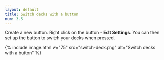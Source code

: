 ```yaml
---
layout: default
title: Switch decks with a button
num: 3.5
---
```


Create a new button. Right click on the button - **Edit Settings**. You can then set up the button to switch your decks when pressed. 

{% include image.html w="75" src="switch-deck.png" alt="Switch decks with a button" %}




